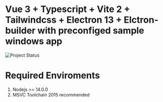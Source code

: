 # Vue 3 + Typescript + Vite 2 + Tailwindcss + Electron 13 + Elctron-builder with preconfiged sample windows app

![Project Status](https://github.com/CGQAQ/electron-vite-vue3/actions/workflows/build.yml/badge.svg)

# Required Enviroments
1. Nodejs >= 14.0.0
2. MSVC Toolchain 2015 recommended
